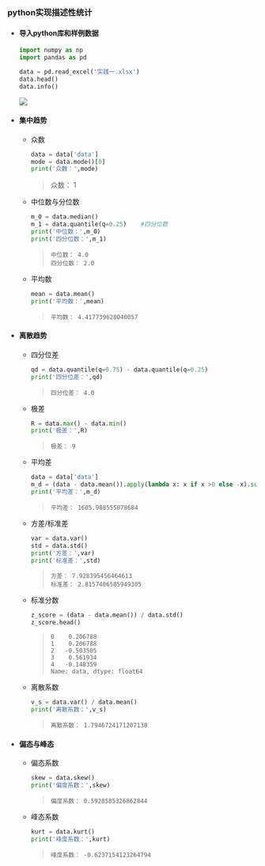 ### python实现描述性统计

- #### 导入python库和样例数据

  ```python
  import numpy as np
  import pandas as pd
  
  data = pd.read_excel('实践一.xlsx')
  data.head()
  data.info()
  ```

  ![](https://tva1.sinaimg.cn/large/006y8mN6ly1g91btfl25tj30ig0fsmyd.jpg)

- #### 集中趋势

  - 众数

    ```python
    data = data['data']
    mode = data.mode()[0]
    print('众数：',mode)
    ```

    > 众数： 1

  

  - 中位数与分位数

    ```python
    m_0 = data.median()
    m_1 = data.quantile(q=0.25)    #四分位数
    print('中位数：',m_0)
    print('四分位数：',m_1)
    ```

    > ```
    > 中位数： 4.0
    > 四分位数： 2.0
    > ```

  - 平均数

    ```python
    mean = data.mean()
    print('平均数：',mean)
    ```

    > ```
    > 平均数： 4.417739628040057
    > ```

- #### 离散趋势

  - 四分位差

    ```python
    qd = data.quantile(q=0.75) - data.quantile(q=0.25)
    print('四分位差：',qd)
    ```

    > ```
    > 四分位差： 4.0
    > ```

  - 极差

    ```python
    R = data.max() - data.min()
    print('极差：',R)
    ```

    > ```
    > 极差： 9
    > ```

  - 平均差

    ```python
    data = data['data']
    m_d = (data - data.mean()).apply(lambda x: x if x >0 else -x).sum()
    print('平均差：',m_d)
    ```

    > ```
    > 平均差： 1605.988555078684
    > ```

  - 方差/标准差

    ```python
    var = data.var()
    std = data.std()
    print('方差：',var)
    print('标准差：',std)
    ```

    > ```
    > 方差： 7.928395456464613
    > 标准差： 2.8157406585949305
    > ```

  - 标准分数

    ```python
    z_score = (data - data.mean()) / data.std()
    z_score.head()
    ```

    > ```
    > 0    0.206788
    > 1    0.206788
    > 2   -0.503505
    > 3    0.561934
    > 4   -0.148359
    > Name: data, dtype: float64
    > ```

  - 离散系数

    ```python
    v_s = data.var() / data.mean()
    print('离散系数：',v_s)
    ```

    > ```
    > 离散系数： 1.7946724171207138
    > ```

- #### 偏态与峰态

  - 偏态系数

    ```python
    skew = data.skew()
    print('偏度系数：',skew)
    ```

    > ```
    > 偏度系数： 0.5928585326862844
    > ```

  - 峰态系数

    ```python
    kurt = data.kurt()
    print('峰度系数：',kurt)
    ```

    > ```
    > 峰度系数： -0.6237154123264794
    > ```
